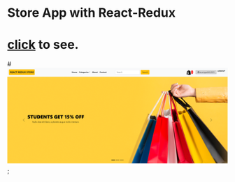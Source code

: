 # Store App with React-Redux 

#  <a href="https://mnrgdkl.github.io/react-store-app/">click<a/> to see.

#![](./res.png);
